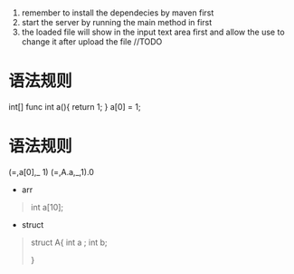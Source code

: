 # 
1. remember to install the dependecies by maven first 
2. start the server by running the main method in  first 
3. the loaded file will show in the input text area first and allow the use to change it after upload the file
//TODO
# 语法规则
int[]
func
int a(){
    return 1;
}
a[0] = 1;
# 语法规则
(=,a[0],_ 1)
(=,A.a,_,1).0
* arr 
> int a[10];
>  
* struct
> struct A{
> int a ;
> int b;
> 
> }